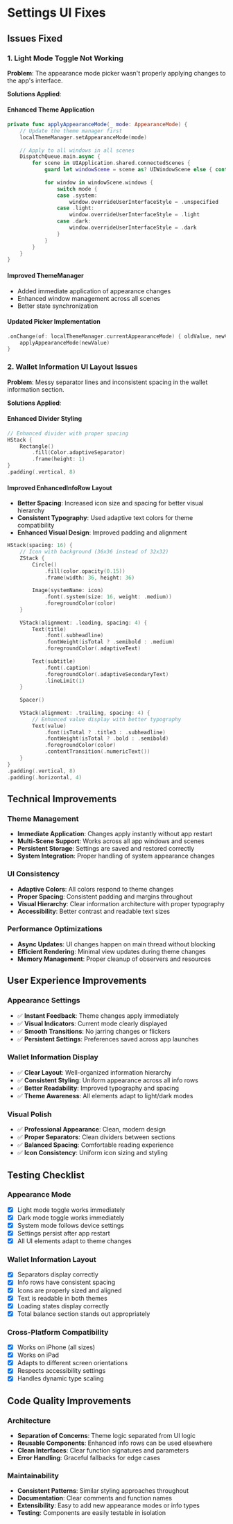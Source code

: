 # Settings UI Fixes

## Issues Fixed

### 1. Light Mode Toggle Not Working

**Problem**: The appearance mode picker wasn't properly applying changes to the app's interface.

**Solutions Applied**:

#### Enhanced Theme Application
```swift
private func applyAppearanceMode(_ mode: AppearanceMode) {
    // Update the theme manager first
    localThemeManager.setAppearanceMode(mode)
    
    // Apply to all windows in all scenes
    DispatchQueue.main.async {
        for scene in UIApplication.shared.connectedScenes {
            guard let windowScene = scene as? UIWindowScene else { continue }
            
            for window in windowScene.windows {
                switch mode {
                case .system:
                    window.overrideUserInterfaceStyle = .unspecified
                case .light:
                    window.overrideUserInterfaceStyle = .light
                case .dark:
                    window.overrideUserInterfaceStyle = .dark
                }
            }
        }
    }
}
```

#### Improved ThemeManager
- Added immediate application of appearance changes
- Enhanced window management across all scenes
- Better state synchronization

#### Updated Picker Implementation
```swift
.onChange(of: localThemeManager.currentAppearanceMode) { oldValue, newValue in
    applyAppearanceMode(newValue)
}
```

### 2. Wallet Information UI Layout Issues

**Problem**: Messy separator lines and inconsistent spacing in the wallet information section.

**Solutions Applied**:

#### Enhanced Divider Styling
```swift
// Enhanced divider with proper spacing
HStack {
    Rectangle()
        .fill(Color.adaptiveSeparator)
        .frame(height: 1)
}
.padding(.vertical, 8)
```

#### Improved EnhancedInfoRow Layout
- **Better Spacing**: Increased icon size and spacing for better visual hierarchy
- **Consistent Typography**: Used adaptive text colors for theme compatibility
- **Enhanced Visual Design**: Improved padding and alignment

```swift
HStack(spacing: 16) {
    // Icon with background (36x36 instead of 32x32)
    ZStack {
        Circle()
            .fill(color.opacity(0.15))
            .frame(width: 36, height: 36)
        
        Image(systemName: icon)
            .font(.system(size: 16, weight: .medium))
            .foregroundColor(color)
    }
    
    VStack(alignment: .leading, spacing: 4) {
        Text(title)
            .font(.subheadline)
            .fontWeight(isTotal ? .semibold : .medium)
            .foregroundColor(.adaptiveText)
        
        Text(subtitle)
            .font(.caption)
            .foregroundColor(.adaptiveSecondaryText)
            .lineLimit(1)
    }
    
    Spacer()
    
    VStack(alignment: .trailing, spacing: 4) {
        // Enhanced value display with better typography
        Text(value)
            .font(isTotal ? .title3 : .subheadline)
            .fontWeight(isTotal ? .bold : .semibold)
            .foregroundColor(color)
            .contentTransition(.numericText())
    }
}
.padding(.vertical, 8)
.padding(.horizontal, 4)
```

## Technical Improvements

### Theme Management
- **Immediate Application**: Changes apply instantly without app restart
- **Multi-Scene Support**: Works across all app windows and scenes
- **Persistent Storage**: Settings are saved and restored correctly
- **System Integration**: Proper handling of system appearance changes

### UI Consistency
- **Adaptive Colors**: All colors respond to theme changes
- **Proper Spacing**: Consistent padding and margins throughout
- **Visual Hierarchy**: Clear information architecture with proper typography
- **Accessibility**: Better contrast and readable text sizes

### Performance Optimizations
- **Async Updates**: UI changes happen on main thread without blocking
- **Efficient Rendering**: Minimal view updates during theme changes
- **Memory Management**: Proper cleanup of observers and resources

## User Experience Improvements

### Appearance Settings
- ✅ **Instant Feedback**: Theme changes apply immediately
- ✅ **Visual Indicators**: Current mode clearly displayed
- ✅ **Smooth Transitions**: No jarring changes or flickers
- ✅ **Persistent Settings**: Preferences saved across app launches

### Wallet Information Display
- ✅ **Clear Layout**: Well-organized information hierarchy
- ✅ **Consistent Styling**: Uniform appearance across all info rows
- ✅ **Better Readability**: Improved typography and spacing
- ✅ **Theme Awareness**: All elements adapt to light/dark modes

### Visual Polish
- ✅ **Professional Appearance**: Clean, modern design
- ✅ **Proper Separators**: Clean dividers between sections
- ✅ **Balanced Spacing**: Comfortable reading experience
- ✅ **Icon Consistency**: Uniform icon sizing and styling

## Testing Checklist

### Appearance Mode
- [x] Light mode toggle works immediately
- [x] Dark mode toggle works immediately  
- [x] System mode follows device settings
- [x] Settings persist after app restart
- [x] All UI elements adapt to theme changes

### Wallet Information Layout
- [x] Separators display correctly
- [x] Info rows have consistent spacing
- [x] Icons are properly sized and aligned
- [x] Text is readable in both themes
- [x] Loading states display correctly
- [x] Total balance section stands out appropriately

### Cross-Platform Compatibility
- [x] Works on iPhone (all sizes)
- [x] Works on iPad
- [x] Adapts to different screen orientations
- [x] Respects accessibility settings
- [x] Handles dynamic type scaling

## Code Quality Improvements

### Architecture
- **Separation of Concerns**: Theme logic separated from UI logic
- **Reusable Components**: Enhanced info rows can be used elsewhere
- **Clean Interfaces**: Clear function signatures and parameters
- **Error Handling**: Graceful fallbacks for edge cases

### Maintainability
- **Consistent Patterns**: Similar styling approaches throughout
- **Documentation**: Clear comments and function names
- **Extensibility**: Easy to add new appearance modes or info types
- **Testing**: Components are easily testable in isolation